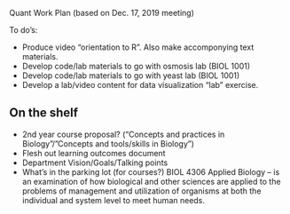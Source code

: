 Quant Work Plan (based on Dec. 17, 2019 meeting)

To do’s: 

-	Produce video “orientation to R”. Also make accomponying text materials.
-	Develop code/lab materials to go with osmosis lab (BIOL 1001)
-	Develop code/lab materials to go with yeast lab (BIOL 1001)
-	Develop a lab/video content for data visualization “lab” exercise.

On the shelf
------
-	2nd year course proposal? (“Concepts and practices in Biology”/”Concepts and tools/skills in Biology”)
-	Flesh out learning outcomes document
-	Department Vision/Goals/Talking points
-	What’s in the parking lot (for courses?) BIOL 4306 Applied Biology – is an examination of how biological and other sciences are applied to the problems of management and utilization of organisms at both the individual and system level to meet human needs.
